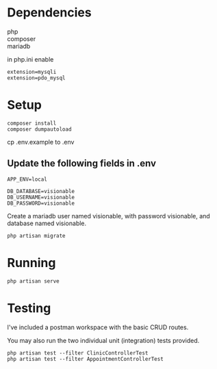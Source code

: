 # Dependencies

php<br> 
composer<br>
mariadb<br> 

in php.ini enable

```
extension=mysqli 
extension=pdo_mysql
```

# Setup

```
composer install 
composer dumpautoload 
```

cp .env.example to .env 

## Update the following fields in .env

```
APP_ENV=local 

DB_DATABASE=visionable 
DB_USERNAME=visionable 
DB_PASSWORD=visionable 
```

Create a mariadb user named visionable, with password visionable, and database named visionable. 

```
php artisan migrate 
```

# Running

```
php artisan serve 
```

# Testing

I've included a postman workspace with the basic CRUD routes. 

You may also run the two individual unit (integration) tests provided. 

```
php artisan test --filter ClinicControllerTest
php artisan test --filter AppointmentControllerTest
```
